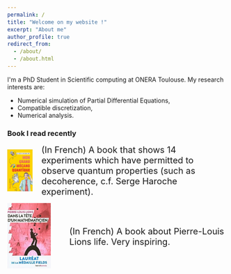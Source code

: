 ```yaml
---
permalink: /
title: "Welcome on my website !"
excerpt: "About me"
author_profile: true
redirect_from: 
  - /about/
  - /about.html
---
```


I'm a PhD Student in Scientific computing at ONERA Toulouse. My research interests are: 
- Numerical simulation of Partial Differential Equations,
- Compatible discretization,
- Numerical analysis.

### Book I read recently

<!-- <img style="float: left; width=50%; height=50%" src="images/bobroff.jpg"> -->
 
<html>
  <head>
    <style>
      .container {
        display: flex;
        align-items: center;
        justify-content: center
      }
      img {
        /* max-width: 100%; */
        width: 100px;
      }
      .image {
        flex-basis: 40%
      }
      .text {
        font-size: 20px;
        padding-left: 20px;
      }
    </style>
  </head>
  <body>
    <div class="container">
      <div class="image">
        <img src="images/bobroff.jpg">
      </div>
      <div class="text">
        (In French) A book that shows 14 experiments which have permitted 
        to observe quantum properties (such as decoherence, c.f. Serge Haroche experiment). 
      </div>
    </div>
    <p></p>
    <div class="container">
      <div class="image">
        <img src="images/pll.jpg">
      </div>
      <div class="text">
        (In French) A book about Pierre-Louis Lions life. Very inspiring.  
      </div>
    </div>
  </body>
</html>